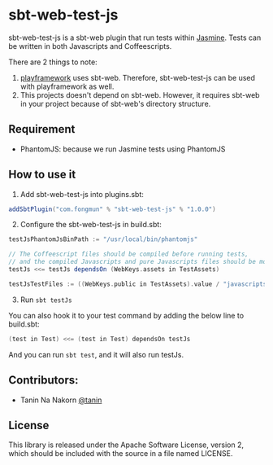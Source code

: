 sbt-web-test-js
==================

sbt-web-test-js is a sbt-web plugin that run tests within [Jasmine](https://github.com/jasmine/jasmine). Tests can be written in both Javascripts and Coffeescripts.

There are 2 things to note:

1. [playframework](https://github.com/playframework/playframework) uses sbt-web. Therefore, sbt-web-test-js can be used with playframework as well.
2. This projects doesn't depend on sbt-web. However, it requires sbt-web in your project because of sbt-web's directory structure.

Requirement
--------------
- PhantomJS: because we run Jasmine tests using PhantomJS


How to use it
---------------

1. Add sbt-web-test-js into plugins.sbt:

```scala
addSbtPlugin("com.fongmun" % "sbt-web-test-js" % "1.0.0")
```

2. Configure the sbt-web-test-js in build.sbt:

```scala
testJsPhantomJsBinPath := "/usr/local/bin/phantomjs"

// The Coffeescript files should be compiled before running tests,
// and the compiled Javascripts and pure Javascripts files should be moved to (WebKeys.public in TestAssets)
testJs <<= testJs dependsOn (WebKeys.assets in TestAssets) 

testJsTestFiles := ((WebKeys.public in TestAssets).value / "javascripts" ** "*.spec.js")
```

3. Run `sbt testJs`

You can also hook it to your test command by adding the below line to build.sbt:

```scala
(test in Test) <<= (test in Test) dependsOn testJs
```

And you can run `sbt test`, and it will also run testJs.

Contributors:
---------------

* Tanin Na Nakorn [@tanin](http://twitter.com/tanin)


License
----------

This library is released under the Apache Software License, version 2, which should be included with the source in a file named LICENSE.

